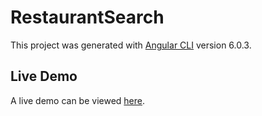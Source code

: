 # RestaurantSearch

This project was generated with [Angular CLI](https://github.com/angular/angular-cli) version 6.0.3.

## Live Demo

A live demo can be viewed [here](https://restaurant-searc-1526924470196.appspot.com/).
